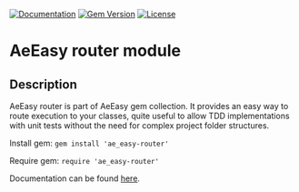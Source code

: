 [![Documentation](http://img.shields.io/badge/docs-rdoc.info-blue.svg)](http://rubydoc.org/gems/ae_easy-router/frames)
[![Gem Version](https://badge.fury.io/rb/ae_easy-router.svg)](http://github.com/answersengine/ae_easy-router/releases)
[![License](http://img.shields.io/badge/license-MIT-yellowgreen.svg)](#license)

# AeEasy router module
## Description

AeEasy router is part of AeEasy gem collection. It provides an easy way to route execution to your classes, quite useful to allow TDD implementations with unit tests without the need for complex project folder structures.

Install gem:
```gem install 'ae_easy-router'```

Require gem:
```require 'ae_easy-router'```

Documentation can be found [here](http://rubydoc.org/gems/ae_easy-router/frames).
